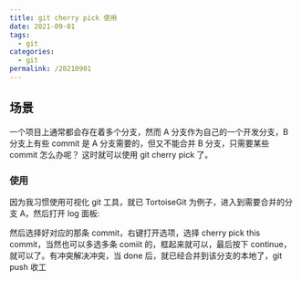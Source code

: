 ```yaml
---
title: git cherry pick 使用
date: 2021-09-01
tags:
  - git
categories:
  - git
permalink: /20210901
---
```


## 场景

一个项目上通常都会存在着多个分支，然而 A 分支作为自己的一个开发分支，B 分支上有些 commit 是 A 分支需要的，但又不能合并 B 分支，只需要某些 commit 怎么办呢？
这时就可以使用 git cherry pick 了。

### 使用

因为我习惯使用可视化 git 工具，就已 TortoiseGit 为例子，进入到需要合并的分支 A，然后打开 log 面板:
<img :src="$withBase('/assets/20210901/01.jpg')" alt="">

然后选择好对应的那条 commit，右键打开选项，选择 cherry pick this commit，当然也可以多选多条 comiit 的，框起来就可以，最后按下 continue，就可以了。有冲突解决冲突，当 done 后，就已经合并到该分支的本地了，git push 收工
<img :src="$withBase('/assets/20210901/02.jpg')" alt="">
